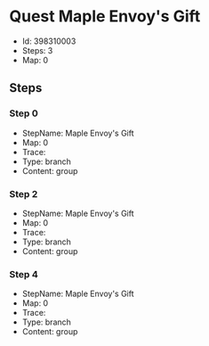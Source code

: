 # Quest Maple Envoy's Gift

- Id: 398310003
- Steps: 3
- Map: 0

## Steps

### Step 0
- StepName:  Maple Envoy's Gift
- Map:  0
- Trace:  
- Type:  branch
- Content:  group


### Step 2
- StepName:  Maple Envoy's Gift
- Map:  0
- Trace:  
- Type:  branch
- Content:  group


### Step 4
- StepName:  Maple Envoy's Gift
- Map:  0
- Trace:  
- Type:  branch
- Content:  group


